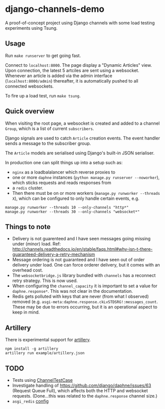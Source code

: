 # django-channels-demo
A proof-of-concept project using Django channels with some load testing experiments using Tsung.

## Usage
Run `make runserver` to get going fast.

Connect to `localhost:8000`. The page display a "Dynamic Articles" view. Upon connection, the latest 5 artciles are sent using a websocket. Whenever an article is added via the admin interface (`localhost:8000/admin`) thereafter, it is automatically pushed to all connected websockets.

To fire up a load test, run `make tsung`.

## Quick overview

When visiting the root page, a websocket is created and added to a channel `Group`, which is a list of current `subscribers`.

Django signals are used to catch `Article` creation events. The event handler sends a message to the subscriber group.

The `Article` models are serialised using Django's built-in JSON serialiser.


In production one can split things up into a setup such as:
* `nginx` as a loadbalalancer which reverse proxies to
* one or more `daphne` instances (`python manage.py runserver --noworker`), which sticks requests and reads responses from
* a `redis` cluster.
* Then there must be on or more workers (`manage.py runworker --threads X`), which can be configured to only handle certain events, e.g.
```
manage.py runworker --threads 10 --only-channels "http*"
manage.py runworker --threads 30 --only-channels "websocket*"
```

## Things to note
* Delivery is not guarenteed and I have seen messages going missing under (minor) load. Ref: http://channels.readthedocs.io/en/stable/faqs.html#why-isn-t-there-guaranteed-delivery-a-retry-mechanism
* Message ordering is not guaranteed and I have seen out of order delivery under load. One can force orderer delivery, but it comes with an overhead cost.
* The `websocketbridge.js` library bundled with `channels` has a reconnect retry strategy. This is now used.
* When configuring the `channel_capacity` it is important to set a value for `daphne.response*`. This was not clear in the documentation.
* Redis gets polluted with keys that are never (from what I observed) removed (e.g. `asgi-meta:daphne.response.ckLvSTDSRG!:messages_count`. These may be due to errors occurring, but it is an operational aspect to keep in mind.

## Artillery
There is experimental support for [artillery](https://artillery.io).
```
npm install -g artillery
artillery run example/artillery.json
```

## TODO
* Tests using [ChannelTestCase](http://channels.readthedocs.io/en/stable/testing.html#channeltestcase)
* Investigate handling of https://github.com/django/daphne/issues/63 (Request Queue Full), which affects both the HTTP and websocket requests. (Done...this was related to the `daphne.response` channel size.)
* `asgi_redis` [config](https://github.com/django/asgi_redis/#usage)

